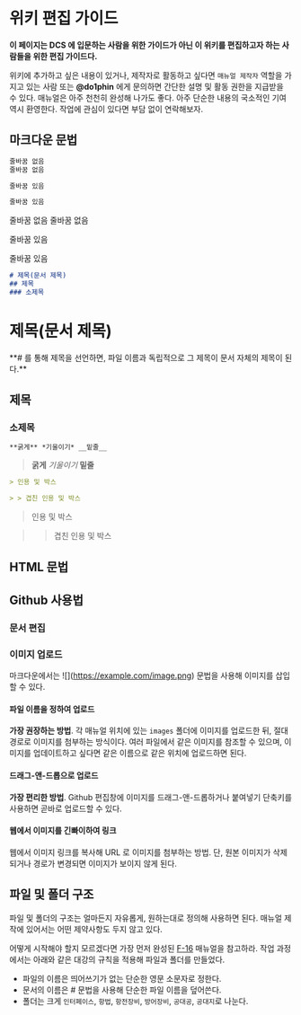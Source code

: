 # 위키 편집 가이드
**이 페이지는 DCS 에 입문하는 사람을 위한 가이드가 아닌 이 위키를 편집하고자 하는 사람들을 위한 편집 가이드다.**

위키에 추가하고 싶은 내용이 있거나, 제작자로 활동하고 싶다면 ``매뉴얼 제작자`` 역할을 가지고 있는 사람 또는 **@do1phin** 에게 문의하면 간단한 설명 및 활동 권한을 지급받을 수 있다.
매뉴얼은 아주 천천히 완성해 나가도 좋다. 아주 단순한 내용의 국소적인 기여 역시 환영한다. 작업에 관심이 있다면 부담 없이 연락해보자.

## 마크다운 문법
```markdown
줄바꿈 없음
줄바꿈 없음

줄바꿈 있음

줄바꿈 있음
```
줄바꿈 없음
줄바꿈 없음

줄바꿈 있음

줄바꿈 있음
```markdown
# 제목(문서 제목)
## 제목
### 소제목
```
<h1>제목(문서 제목)</h1>
**# 를 통해 제목을 선언하면, 파일 이름과 독립적으로 그 제목이 문서 자체의 제목이 된다.**

<h2>제목</h2>

<h3>소제목</h3>

```markdown
**굵게** *기울이기* __밑줄__
```
> **굵게** *기울이기* __밑줄__
```markdown
> 인용 및 박스

> > 겹친 인용 및 박스
```
> 인용 및 박스

> > 겹친 인용 및 박스
> > 
## HTML 문법

## Github 사용법

### 문서 편집

### 이미지 업로드
마크다운에서는 \!\[](https://example.com/image.png) 문법을 사용해 이미지를 삽입할 수 있다.

#### 파일 이름을 정하여 업로드
**가장 권장하는 방법**. 각 매뉴얼 위치에 있는 ``images`` 폴더에 이미지를 업로드한 뒤, 절대경로로 이미지를 첨부하는 방식이다. 여러 파일에서 같은 이미지를 참조할 수 있으며, 이미지를 업데이트하고 싶다면 같은 이름으로 같은 위치에 업로드하면 된다.

#### 드래그-앤-드롭으로 업로드
**가장 편리한 방법**. Github 편집창에 이미지를 드래그-앤-드롭하거나 붙여넣기 단축키를 사용하면 곧바로 업로드할 수 있다.

#### 웹에서 이미지를 긴빠이하여 링크
웹에서 이미지 링크를 복사해 URL 로 이미지를 첨부하는 방법. 단, 원본 이미지가 삭제되거나 경로가 변경되면 이미지가 보이지 않게 된다.

## 파일 및 폴더 구조
파일 및 폴더의 구조는 얼마든지 자유롭게, 원하는대로 정의해 사용하면 된다. 매뉴얼 제작에 있어서는 어떤 제약사항도 두지 않고 있다.

어떻게 시작해야 할지 모르겠다면 가장 먼저 완성된 [F-16](매뉴얼/f16) 매뉴얼을 참고하라. 작업 과정에서는 아래와 같은 대강의 규칙을 적용해 파일과 폴더를 만들었다.

* 파일의 이름은 띄어쓰기가 없는 단순한 영문 소문자로 정한다.
* 문서의 이름은 # 문법을 사용해 단순한 파일 이름을 덮어쓴다.
* 폴더는 크게 ``인터페이스``, ``항법``, ``항전장비``, ``방어장비``, ``공대공``, ``공대지``로 나눈다.
